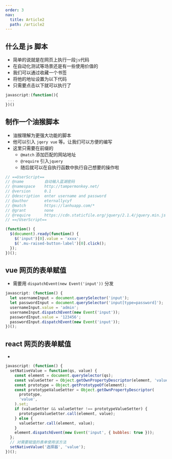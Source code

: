 ```yaml
---
order: 3
nav:
  title: Article2
  path: /article2
---
```


## 什么是 js 脚本

- 简单的说就是在网页上执行一段`js`代码
- 在自动化测试等场景还是有一些使用价值的
- 我们可以通过收藏一个书签
- 将他的地址设置为以下代码
- 只需要点击以下就可以执行了

```js
javascript:(function(){
 ...
})()
```

## 制作一个油猴脚本

- 油猴理解为更强大功能的脚本
- 他可以引入 `jqery vue` 等。让我们可以方便的编写
- 这里只需要在前缀的
  - `@match` 添加匹配的网站地址
  - `@require` 引入`jquery`
  - 随后就可以在自执行函数中执行自己想要的操作啦

```js
// ==UserScript==
// @name         自动输入蓝湖密码
// @namespace    http://tampermonkey.net/
// @version      0.1
// @description  enter username and password
// @author       eternallycyf
// @match        https://lanhuapp.com/*
// @grant        none
// @require      https://cdn.staticfile.org/jquery/2.1.4/jquery.min.js
// ==/UserScript==

(function() {
  $(document).ready(function() {
    $('input')[0].value = 'xxxx';
    $('.mu-raised-button-label')[0].click();
  });
})();
```

## vue 网页的表单赋值

- 需要用 `dispatchEvent(new Event('input'))` 分发

```js
javascript: (function() {
  let usernameInput = document.querySelector('input');
  let passwordInput = document.querySelector('input[type=password]');
  usernameInput.value = 'admin';
  usernameInput.dispatchEvent(new Event('input'));
  passwordInput.value = '123456';
  passwordInput.dispatchEvent(new Event('input'));
})();
```

## react 网页的表单赋值

-

```js
javascript: (function() {
  setNativeValue = function(qs, value) {
    const element = document.querySelector(qs);
    const valueSetter = Object.getOwnPropertyDescriptor(element, 'value').set;
    const prototype = Object.getPrototypeOf(element);
    const prototypeValueSetter = Object.getOwnPropertyDescriptor(
      prototype,
      'value',
    ).set;
    if (valueSetter && valueSetter !== prototypeValueSetter) {
      prototypeValueSetter.call(element, value);
    } else {
      valueSetter.call(element, value);
    }
    element.dispatchEvent(new Event('input', { bubbles: true }));
  };
  // 对需要赋值的表单使用该方法
  setNativeValue('选择器', 'value');
})();
```
